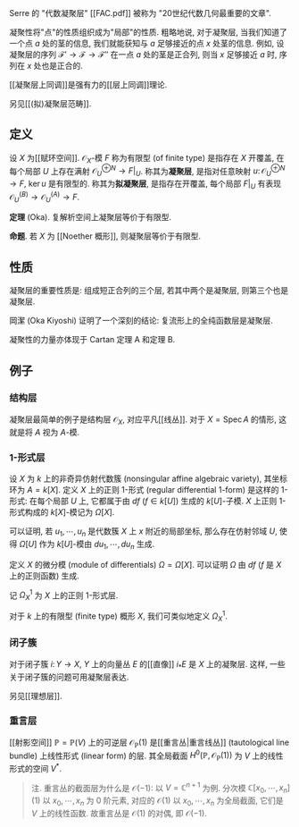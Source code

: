 Serre 的 "代数凝聚层" [[FAC.pdf]] 被称为 "20世纪代数几何最重要的文章".

凝聚性将"点"的性质组织成为"局部"的性质. 粗略地说, 对于凝聚层, 当我们知道了一个点 $a$ 处的茎的信息, 我们就能获知与 $a$ 足够接近的点 $x$ 处茎的信息. 例如, 设凝聚层的序列 $\mathscr{F}'\to \mathscr{F} \to \mathscr{F}''$ 在一点 $a$ 处的茎是正合列, 则当 $x$ 足够接近 $a$ 时, 序列在 $x$ 处也是正合的.

[[凝聚层上同调]]是强有力的[[层上同调]]理论.

另见[[(拟)凝聚层范畴]].

## 定义

设 $X$ 为[[赋环空间]]. $\mathcal O_X$-模 $F$ 称为有限型 (of finite type) 是指存在 $X$ 开覆盖, 在每个局部 $U$ 上存在满射 $\mathcal O_U^{\oplus N} \to F\big|_U$. 称其为**凝聚层**, 是指对任意映射 $u\colon \mathcal O_U^{\oplus N}\to F$, $\ker u$ 是有限型的. 称其为**拟凝聚层**, 是指存在开覆盖, 每个局部 $F\big|_U$ 有表现 $\mathcal O_{U}^{(B)}\to \mathcal O_U^{(A)} \to F$.

**定理** (Oka). 复解析空间上凝聚层等价于有限型.

**命题**. 若 $X$ 为 [[Noether 概形]], 则凝聚层等价于有限型.

## 性质

凝聚层的重要性质是: 组成短正合列的三个层, 若其中两个是凝聚层, 则第三个也是凝聚层.

岡潔 (Oka Kiyoshi) 证明了一个深刻的结论: 复流形上的全纯函数层是凝聚层.

凝聚性的力量亦体现于 Cartan 定理 A 和定理 B.

## 例子

### 结构层

凝聚层最简单的例子是结构层 $\mathcal O_X$, 对应平凡[[线丛]]. 对于 $X=\operatorname{Spec}A$ 的情形, 这就是将 $A$ 视为 $A$-模.

### 1-形式层

设 $X$ 为 $k$ 上的非奇异仿射代数簇 (nonsingular affine algebraic variety), 其坐标环为 $A=k[X]$. 定义 $X$ 上的正则 1-形式 (regular differential 1-form) 是这样的 1-形式: 在每个局部 $U$ 上, 它都属于由 $df$ ($f\in k[U]$) 生成的 $k[U]$-子模. $X$ 上正则 1-形式构成的 $k[X]$-模记为 $\Omega[X]$.

可以证明, 若 $u_1,\cdots,u_n$ 是代数簇 $X$ 上 $x$ 附近的局部坐标, 那么存在仿射邻域 $U$, 使得 $\Omega[U]$ 作为 $k[U]$-模由 $du_1,\cdots ,du_n$ 生成.

定义 $X$ 的微分模 (module of differentials) $\Omega=\Omega[X]$. 可以证明 $\Omega$ 由 $df$ ($f$ 是 $X$ 上的正则函数) 生成.

记 $\Omega_X^1$ 为 $X$ 上的正则 $1$-形式层.

对于 $k$ 上的有限型 (finite type) 概形 $X$, 我们可类似地定义 $\Omega_X^1$.

### 闭子簇

对于闭子簇 $i\colon Y\to X$, $Y$ 上的向量丛 $E$ 的[[直像]] $i_* E$ 是 $X$ 上的凝聚层. 这样, 一些关于闭子簇的问题可用凝聚层表达.

另见[[理想层]].

### 重言层

[[射影空间]] $\mathbb P=\mathbb P(V)$ 上的可逆层 $\mathcal O_{\mathbb P}(1)$ 是[[重言丛|重言线丛]] (tautological line bundle) 上线性形式 (linear form) 的层. 其全局截面 $H^0(\mathbb P,\mathcal O_{\mathbb P}(1))$ 为 $V$ 上的线性形式的空间 $V^*$.

> 注. 重言丛的截面层为什么是 $\mathcal O(-1)$: 以 $V=\mathbb{C}^{n+1}$ 为例. 分次模 $\mathbb{C}[x_0,\cdots,x_n](1)$ 以 $x_0,\cdots,x_n$ 为 $0$ 阶元素, 对应的 $\mathcal O(1)$ 以 $x_0,\cdots,x_n$ 为全局截面, 它们是 $V$ 上的线性函数. 故重言丛是 $\mathcal O(1)$ 的对偶, 即 $\mathcal O(-1)$.